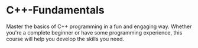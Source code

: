 # C++-Fundamentals
Master the basics of C++ programming in a fun and engaging way. Whether you're a complete beginner or have some programming experience, this course will help you develop the skills you need.
